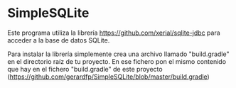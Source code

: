 # SimpleSQLite

Este programa utiliza la librería https://github.com/xerial/sqlite-jdbc para acceder a la base de datos SQLite.

Para instalar la librería simplemente crea una archivo llamado "build.gradle" en el directorio raíz de tu proyecto. En ese fichero pon el mismo contenido que hay en el fichero "build.gradle" de este proyecto (https://github.com/gerardfp/SimpleSQLite/blob/master/build.gradle)
